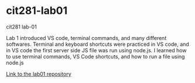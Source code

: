 # cit281-lab01
cit281 lab-01
<p>Lab 1 introduced VS code, terminal commands, and many different softwares. Terminal and keyboard shortcuts were practiced in VS code, and in VS code the first server side JS file was run using node.js. I learned how to use terminal commands, VS Code shortcuts, and how to run a file using node.js</p>
<p><a href="https://github.com/kobepane14/cit281-lab01">Link to the lab01 repository</a></p>
